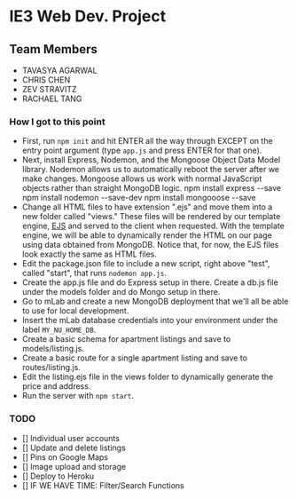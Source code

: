 # IE3 Web Dev. Project
## Team Members
- TAVASYA AGARWAL
- CHRIS CHEN
- ZEV STRAVITZ
- RACHAEL TANG

### How I got to this point
- First, run `npm init` and hit ENTER all the way through EXCEPT on the entry point argument (type `app.js` and press ENTER for that one).
- Next, install Express, Nodemon, and the Mongoose Object Data Model library. Nodemon allows us to automatically reboot the server after we make changes. Mongoose allows us work with normal JavaScript objects rather than straight MongoDB logic.
	npm install express --save
	npm install nodemon --save-dev
	npm install mongooose --save
- Change all HTML files to have extension ".ejs" and move them into a new folder called "views." These files will be rendered by our template engine, [EJS](http://ejs.co/) and served to the client when requested. With the template engine, we will be able to dynamically render the HTML on our page using data obtained from MongoDB. Notice that, for now, the EJS files look exactly the same as HTML files.
- Edit the package.json file to include a new script, right above "test", called "start", that runs `nodemon app.js`.
- Create the app.js file and do Express setup in there. Create a db.js file under the models folder and do Mongo setup in there.
- Go to mLab and create a new MongoDB deployment that we'll all be able to use for local development.
- Insert the mLab database credentials into your environment under the label `MY_NU_HOME_DB`.
- Create a basic schema for apartment listings and save to models/listing.js.
- Create a basic route for a single apartment listing and save to routes/listing.js.
- Edit the listing.ejs file in the views folder to dynamically generate the price and address.
- Run the server with `npm start`.

### TODO
- [] Individual user accounts
- [] Update and delete listings
- [] Pins on Google Maps
- [] Image upload and storage
- [] Deploy to Heroku
- [] IF WE HAVE TIME: Filter/Search Functions